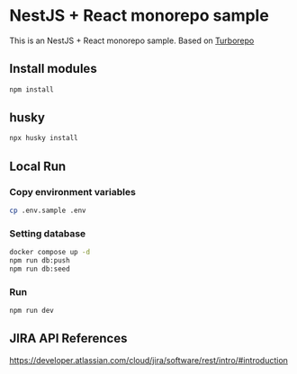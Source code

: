 # NestJS + React monorepo sample

This is an NestJS + React monorepo sample.
Based on [Turborepo](https://turbo.build/)

## Install modules

``` bash
npm install
```

## husky

``` bash
npx husky install
```

## Local Run

### Copy environment variables

``` bash
cp .env.sample .env
```

### Setting database

``` bash
docker compose up -d
npm run db:push
npm run db:seed
```

### Run

``` bash
npm run dev
```

## JIRA API References

https://developer.atlassian.com/cloud/jira/software/rest/intro/#introduction

